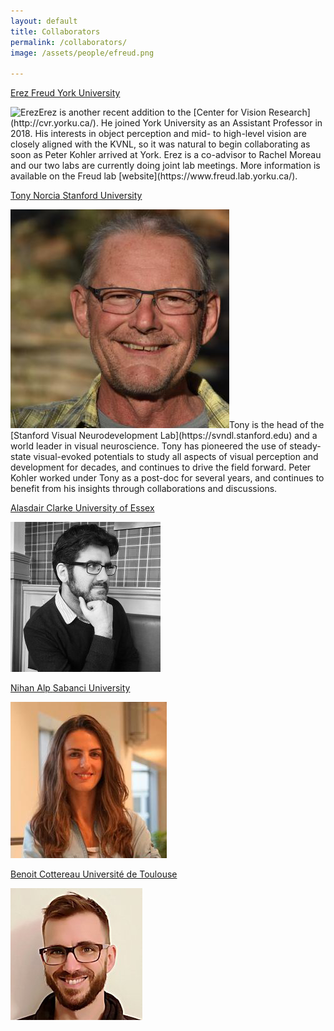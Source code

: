 ```yaml
---
layout: default
title: Collaborators
permalink: /collaborators/
image: /assets/people/efreud.png

---
```

<a class="box-head" href="https://www.freud.lab.yorku.ca/"> 
	<span class="alignleft">Erez Freud</span>
	<span class="alignright">York University</span>
</a>
<p class="box-body"><img class="small-image" src="/assets/people/efreud.png" alt="Erez">Erez is another recent addition to the [Center for Vision Research](http://cvr.yorku.ca/). He joined York University as an Assistant Professor in 2018. His interests in object perception and mid- to high-level vision are closely aligned with the KVNL, so it was natural to begin collaborating as soon as Peter Kohler arrived at York. Erez is a co-advisor to Rachel Moreau and our two labs are currently doing joint lab meetings. More information is available on the Freud lab [website](https://www.freud.lab.yorku.ca/). 
</p>

<a class="box-head" href="https://svndl.stanford.edu">
	<span class="alignleft">Tony Norcia</span>
	<span class="alignright">Stanford University</span>
</a>
<p class="box-body"><img class="small-image" src="/assets/people/tnorcia.png" alt="Tony">Tony is the head of the [Stanford Visual Neurodevelopment Lab](https://svndl.stanford.edu)  and a world leader in visual neuroscience. Tony has pioneered the use of steady-state visual-evoked potentials to study all aspects of visual perception and development for decades, and continues to drive the field forward. Peter Kohler worked under Tony as a post-doc for several years, and continues to benefit from his insights through collaborations and discussions. 
</p>

<a class="box-head" href="https://www.essex.ac.uk/people/clark28201/alasdair-clarke">
	<span class="alignleft">Alasdair Clarke</span>
	<span class="alignright">University of Essex</span>
</a>
<p class="box-body"><img class="small-image" src="/assets/people/adfclarke.png" alt="Alasdair">

</p>

<a class="box-head" href="https://myweb.sabanciuniv.edu/nihanalp/avnl">
	<span class="alignleft">Nihan Alp</span>
	<span class="alignright">Sabanci University</span>
</a>
<p class="box-body">
	<img class="small-image" src="/assets/people/nalp.png" alt="Nihan">
</p>

<a class="box-head" href="">
	<span class="alignleft">Benoit Cottereau</span>
	<span class="alignright">Université de Toulouse</span>
</a>
<p class="box-body">
	<img class="small-image" src="/assets/people/bcottereau.png" alt="Benoit">
</p>

